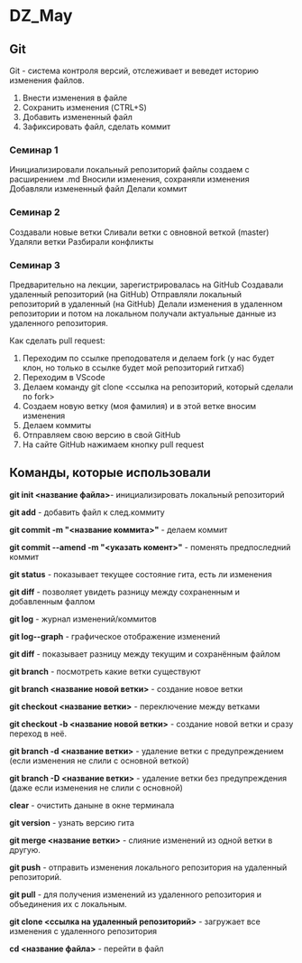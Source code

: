 # DZ_May

## Git 
Git - система контроля версий,  отслеживает и веведет историю изменения файлов.
1. Внести изменения в файле
2. Сохранить изменения (CTRL+S)
3. Добавить измененный файл 
4. Зафиксировать файл, сделать коммит

### Семинар 1
Инициализировали локальный репозиторий
файлы создаем с расширением .md
Вносили изменения, сохраняли изменения
Добавляли измененный файл
Делали коммит

### Семинар 2
Создавали новые ветки
Сливали ветки с овновной веткой (master)
Удаляли ветки
Разбирали конфликты

### Семинар 3
Предварительно на лекции, зарегистрировалась на GitHub
Создавали удаленный репозиторий (на GitHub) 
Отправляли локальный репозиторий в удаленный (на GitHub)
Делали изменения в удаленном репозитории и потом на локальном получали актуальные данные из удаленного репозитория.

Как сделать pull request:
1. Переходим по ссылке преподователя и делаем fork (у нас будет клон, но только в ссылке будет мой репозиторий гитхаб)
2. Переходим в VScode 
3. Делаем команду  git clone <ссылка на репозиторий, который сделали по fork>
4. Создаем новую ветку (моя фамилия) и в этой ветке вносим изменения
5. Делаем коммиты
6. Отправляем свою версию в свой GitHub
7. На сайте GitHub нажимаем кнопку pull request

## Команды, которые использовали  
**git init <название файла>**- инициализировать локальный репозиторий

**git add** - добавить файл к след.коммиту

**git commit -m "<название коммита>"** - делаем коммит

**git commit --amend -m "<указать комент>"** - поменять предпоследний коммит

**git status** - показывает текущее состояние гита, есть ли изменения

**git diff** - позволяет увидеть разницу между сохраненным и добавленным фаллом

**git log** - журнал изменений/коммитов

**git log--graph** - графическое отображение изменений

**git diff** - показывает разницу между текущим и сохранённым файлом

**git branch** - посмотреть какие ветки существуют

**git branch <название новой ветки>** - создание новое ветки

**git checkout <название ветки>** - переключение между ветками

**git checkout -b <название новой ветки>** - создание новой ветки и сразу переход в неё.

**git branch -d <название ветки>** - удаление ветки с предупреждением
(если изменения не слили с основной веткой)

**git branch -D <название ветки>** - удаление ветки без предупреждения (даже если изменения не слили с основной)

**clear** - очистить даныне в окне терминала

**git version** - узнать версию гита

**git merge <название ветки>** - слияние изменений из одной ветки в другую.

**git push** - отправить изменения локального репозитория на удаленный репозиторий.

**git pull** - для получения изменений из удаленного репозитория и объединения их с  локальным.

**git clone <ссылка на удаленный репозиторий>** - загружает все изменения с удаленного репозитория 

**cd <название файла>** - перейти в файл 






